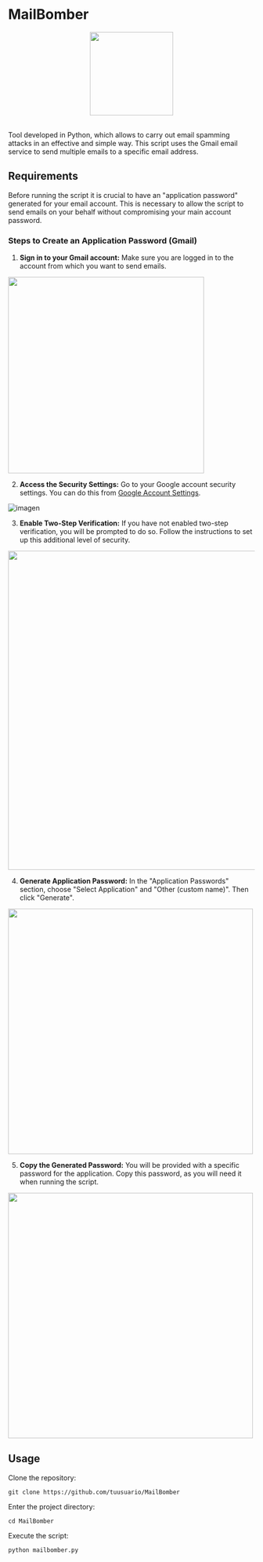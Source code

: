 # MailBomber

<div align="center">
  <img src="https://github.com/0xJuaNc4/MailStorm/assets/130152767/5b6500eb-6ca4-4644-a6c2-9fb19bd811ae" width="170px">
</div>
<br>

Tool developed in Python, which allows to carry out email spamming attacks in an effective and simple way. This script uses the Gmail email service to send multiple emails to a specific email address.

## Requirements

Before running the script it is crucial to have an "application password" generated for your email account. This is necessary to allow the script to send emails on your behalf without compromising your main account password.

### Steps to Create an Application Password (Gmail)

1. **Sign in to your Gmail account:** Make sure you are logged in to the account from which you want to send emails.

<img src="https://github.com/0xJuaNc4/MailStorm/assets/130152767/d02cb09f-0042-4350-8884-da66ee4909d2" width="400px">

2. **Access the Security Settings:** Go to your Google account security settings. You can do this from [Google Account Settings](https://myaccount.google.com/).

![imagen](https://github.com/0xJuaNc4/MailStorm/assets/130152767/833498eb-9604-4a26-b33f-b83046c1dee1)

3. **Enable Two-Step Verification:** If you have not enabled two-step verification, you will be prompted to do so. Follow the instructions to set up this additional level of security.

<div align="center">
<img src="https://github.com/0xJuaNc4/MailStorm/assets/130152767/b1ee1be6-f1d5-4484-84f0-60c0354cee32" width="650px">
</div>

4. **Generate Application Password:** In the "Application Passwords" section, choose "Select Application" and "Other (custom name)". Then click "Generate".

<img src="https://github.com/0xJuaNc4/MailBomber/assets/130152767/96b13b0a-4ee4-44d9-ae45-ae160227d678" width="500px">

5. **Copy the Generated Password:** You will be provided with a specific password for the application. Copy this password, as you will need it when running the script.

<img src="https://github.com/0xJuaNc4/MailStorm/assets/130152767/eb95df5e-93eb-4e78-96da-b17b60f0a902" width="500px">


## Usage

Clone the repository:
```
git clone https://github.com/tuusuario/MailBomber
```
Enter the project directory:
```
cd MailBomber
```
Execute the script:
```
python mailbomber.py
```
